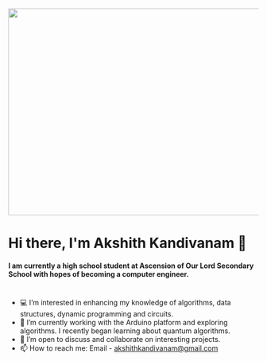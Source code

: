 # <p><img align="center" src="https://media.giphy.com/media/26xBukhJ0i8KXADYc/giphy.gif" width="999" height="416" /></p>

# Hi there, I'm Akshith Kandivanam 👋 

#### I am currently a high school student at Ascension of Our Lord Secondary School with hopes of becoming a computer engineer.
#
- 💻 I’m interested in enhancing my knowledge of algorithms, data structures, dynamic programming and circuits.
- 🔭 I’m currently working with the Arduino platform and exploring algorithms. I recently began learning about quantum algorithms.
- 🤝 I’m open to discuss and collaborate on interesting projects.
- 📫 How to reach me: Email - akshithkandivanam@gmail.com

<!---
akkik04/akkik04 is a ✨ special ✨ repository because its `README.md` (this file) appears on your GitHub profile.
You can click the Preview link to take a look at your changes.
--->
